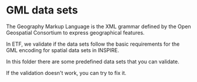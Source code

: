 # GML data sets

The Geography Markup Language is the XML grammar defined by the Open Geospatial Consortium to express geographical features.

In ETF, we validate if the data sets follow the basic requirements for the GML encoding for spatial data sets in INSPIRE.

In this folder there are some predefined data sets that you can validate. 

If the validation doesn't work, you can try to fix it.


